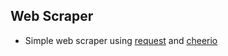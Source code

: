 ## Web Scraper
* Simple web scraper using [request](https://www.npmjs.com/package/request) and [cheerio](https://www.npmjs.com/package/cheerio)